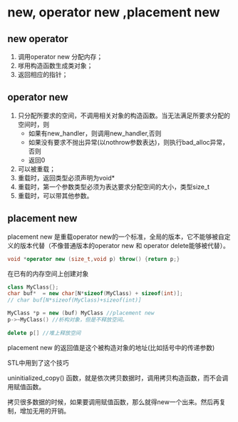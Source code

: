 # new, operator new ,placement new


## new operator

1. 调用operator new 分配内存；
2. 嗲用构造函数生成类对象；
3. 返回相应的指针；

## operator new

1. 只分配所要求的空间，不调用相关对象的构造函数。当无法满足所要求分配的空间时，则
   - 如果有new_handler，则调用new_handler,否则
   - 如果没有要求不抛出异常(以nothrow参数表达)，则执行bad_alloc异常，否则
   - 返回0
2. 可以被重载；
3. 重载时，返回类型必须声明为void*
4. 重载时，第一个参数类型必须为表达要求分配空间的大小，类型size_t
5. 重载时，可以带其他参数。

## placement new

placement new 是重载operator new的一个标准，全局的版本，它不能够被自定义的版本代替（不像普通版本的operator new 和 operator delete能够被代替）。

```C++
void *operator new (size_t,void p) throw() {return p;}
```

在已有的内存空间上创建对象

```C++
class MyClass{};
char buf*  = new char[N*sizeof(MyClass) + sizeof(int)];
// char buf[N*sizeof(MyClass)+sizeof(int)]

MyClass *p = new (buf) MyClass //placement new
p->~MyClass() //析构对象，但是不释放空间。
    
delete p[] //堆上释放空间
```

placement new 的返回值是这个被构造对象的地址(比如括号中的传递参数)

STL中用到了这个技巧

uninitialized_copy() 函数，就是依次拷贝数据时，调用拷贝构造函数，而不会调用赋值函数。

拷贝很多数据的时候，如果要调用赋值函数，那么就得new一个出来。然后再复制，增加无用的开销。



